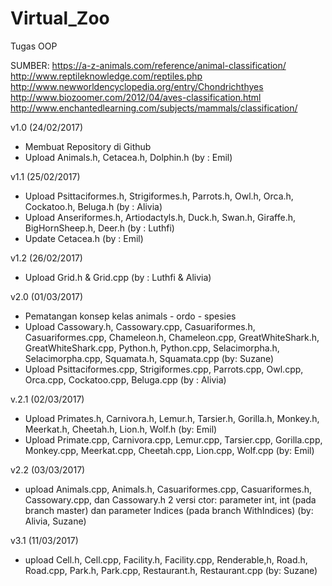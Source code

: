 # Virtual_Zoo
Tugas OOP

SUMBER:
https://a-z-animals.com/reference/animal-classification/
http://www.reptileknowledge.com/reptiles.php
http://www.newworldencyclopedia.org/entry/Chondrichthyes
http://www.biozoomer.com/2012/04/aves-classification.html
http://www.enchantedlearning.com/subjects/mammals/classification/

v1.0 (24/02/2017)
- Membuat Repository di Github
- Upload Animals.h, Cetacea.h, Dolphin.h (by : Emil)

v1.1 (25/02/2017)
- Upload Psittaciformes.h, Strigiformes.h, Parrots.h, Owl.h, Orca.h, Cockatoo.h, Beluga.h (by : Alivia)
- Upload Anseriformes.h, Artiodactyls.h, Duck.h, Swan.h, Giraffe.h, BigHornSheep.h, Deer.h (by : Luthfi)
- Update Cetacea.h (by : Emil)

v1.2 (26/02/2017)
- Upload Grid.h & Grid.cpp (by : Luthfi & Alivia)

v2.0 (01/03/2017)
- Pematangan konsep kelas animals - ordo - spesies
- Upload Cassowary.h, Cassowary.cpp, Casuariformes.h, Casuariformes.cpp, Chameleon.h, Chameleon.cpp, GreatWhiteShark.h, GreatWhiteShark.cpp, Python.h, Python.cpp, Selacimorpha.h, Selacimorpha.cpp, Squamata.h, Squamata.cpp (by: Suzane)
- Upload Psittaciformes.cpp, Strigiformes.cpp, Parrots.cpp, Owl.cpp, Orca.cpp, Cockatoo.cpp, Beluga.cpp (by : Alivia)

v.2.1 (02/03/2017)
- Upload Primates.h, Carnivora.h, Lemur.h, Tarsier.h, Gorilla.h, Monkey.h, Meerkat.h, Cheetah.h, Lion.h, Wolf.h (by: Emil)
- Upload Primate.cpp, Carnivora.cpp, Lemur.cpp, Tarsier.cpp, Gorilla.cpp, Monkey.cpp, Meerkat.cpp, Cheetah.cpp, Lion.cpp, Wolf.cpp (by: Emil)

v2.2 (03/03/2017)
- upload Animals.cpp, Animals.h, Casuariformes.cpp, Casuariformes.h, Cassowary.cpp, dan Cassowary.h 2 versi ctor: parameter int, int (pada branch master) dan parameter Indices (pada branch WithIndices) (by: Alivia, Suzane)

v3.1 (11/03/2017)
- upload Cell.h, Cell.cpp, Facility.h, Facility.cpp, Renderable,h, Road.h, Road.cpp, Park.h, Park.cpp, Restaurant.h, Restaurant.cpp (by: Suzane)
